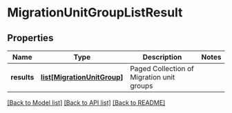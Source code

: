 # MigrationUnitGroupListResult

## Properties
Name | Type | Description | Notes
------------ | ------------- | ------------- | -------------
**results** | [**list[MigrationUnitGroup]**](MigrationUnitGroup.md) | Paged Collection of Migration unit groups | 

[[Back to Model list]](../README.md#documentation-for-models) [[Back to API list]](../README.md#documentation-for-api-endpoints) [[Back to README]](../README.md)

